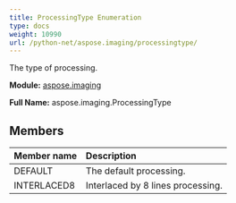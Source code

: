 ```yaml
---
title: ProcessingType Enumeration
type: docs
weight: 10990
url: /python-net/aspose.imaging/processingtype/
---
```


The type of processing.

**Module:** [aspose.imaging](/imaging/python-net/aspose.imaging/)

**Full Name:** aspose.imaging.ProcessingType

## **Members**
| **Member name** | **Description** |
| :- | :- |
| DEFAULT | The default processing. |
| INTERLACED8 | Interlaced by 8 lines processing. |
